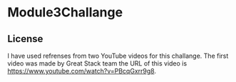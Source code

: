 # Module3Challange

## License 

I have used refrenses from two YouTube videos for this challange. The first video was made by Great Stack team the URL of this video is https://www.youtube.com/watch?v=PBcqGxrr9g8.